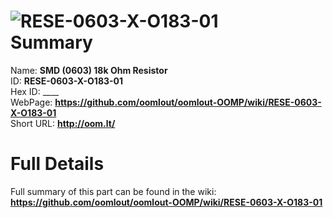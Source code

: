 
![RESE-0603-X-O183-01](https://github.com/oomlout/oomlout-OOMP/blob/master/parts/RESE-0603-X-O183-01/RESE-0603-X-O183-01_420.jpg)   
Summary
=================
  
Name: __SMD (0603) 18k Ohm Resistor__    
ID: __RESE-0603-X-O183-01__   
Hex ID: ____   
WebPage: __https://github.com/oomlout/oomlout-OOMP/wiki/RESE-0603-X-O183-01__   
Short URL: __http://oom.lt/__   

Full Details
==========================
Full summary of this part can be found in the wiki:   
__https://github.com/oomlout/oomlout-OOMP/wiki/RESE-0603-X-O183-01__    

